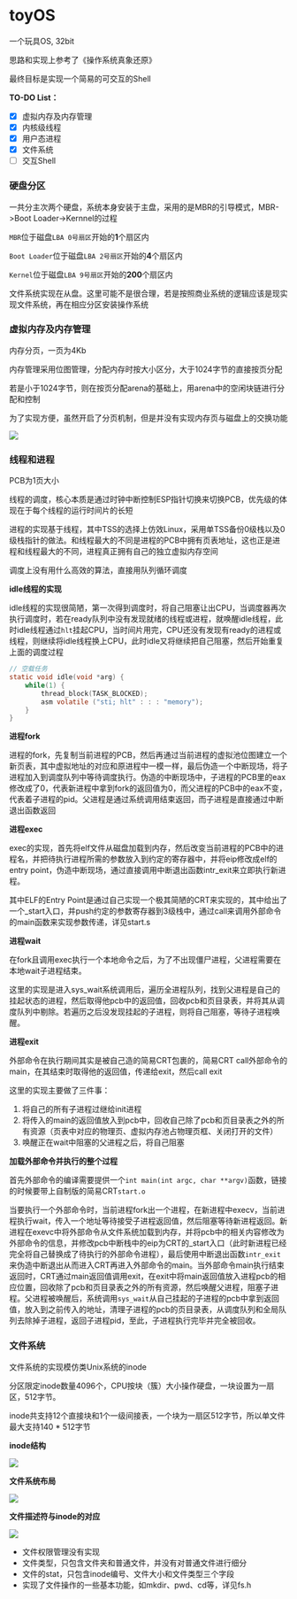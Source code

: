 # toyOS
一个玩具OS, 32bit

思路和实现上参考了《操作系统真象还原》

最终目标是实现一个简易的可交互的Shell

__TO-DO List：__

- [x] 虚拟内存及内存管理
- [x] 内核级线程
- [x] 用户态进程
- [x] 文件系统
- [ ] 交互Shell

### 硬盘分区
一共分主次两个硬盘，系统本身安装于主盘，采用的是MBR的引导模式，MBR->Boot Loader->Kernnel的过程

`MBR`位于磁盘`LBA 0号扇区`开始的**1**个扇区内

`Boot Loader`位于磁盘`LBA 2号扇区`开始的**4**个扇区内

`Kernel`位于磁盘`LBA 9号扇区`开始的**200**个扇区内

文件系统实现在从盘。这里可能不是很合理，若是按照商业系统的逻辑应该是现实现文件系统，再在相应分区安装操作系统

### 虚拟内存及内存管理
内存分页，一页为4Kb

内存管理采用位图管理，分配内存时按大小区分，大于1024字节的直接按页分配

若是小于1024字节，则在按页分配arena的基础上，用arena中的空闲块链进行分配和控制

为了实现方便，虽然开启了分页机制，但是并没有实现内存页与磁盘上的交换功能

![](./resource/内存布局.png)

### 线程和进程
PCB为1页大小

线程的调度，核心本质是通过时钟中断控制ESP指针切换来切换PCB，优先级的体现在于每个线程的运行时间片的长短

进程的实现基于线程，其中TSS的选择上仿效Linux，采用单TSS备份0级栈以及0级栈指针的做法。和线程最大的不同是进程的PCB中拥有页表地址，这也正是进程和线程最大的不同，进程真正拥有自己的独立虚拟内存空间

调度上没有用什么高效的算法，直接用队列循环调度

__idle线程的实现__

idle线程的实现很简陋，第一次得到调度时，将自己阻塞让出CPU，当调度器再次执行调度时，若在ready队列中没有发现就绪的线程或进程，就唤醒idle线程，此时idle线程通过`hlt`挂起CPU，当时间片用完，CPU还没有发现有ready的进程或线程，则继续将idle线程换上CPU，此时idle又将继续把自己阻塞，然后开始重复上面的调度过程

```c
// 空载任务
static void idle(void *arg) {
    while(1) {
        thread_block(TASK_BLOCKED);
        asm volatile ("sti; hlt" : : : "memory");
    }
}
```

__进程fork__

进程的fork，先复制当前进程的PCB，然后再通过当前进程的虚拟池位图建立一个新页表，其中虚拟地址的对应和原进程中一模一样，最后伪造一个中断现场，将子进程加入到调度队列中等待调度执行。伪造的中断现场中，子进程的PCB里的eax修改成了0，代表新进程中拿到fork的返回值为0，而父进程的PCB中的eax不变，代表着子进程的pid。父进程是通过系统调用结束返回，而子进程是直接通过中断退出函数返回

__进程exec__

exec的实现，首先将elf文件从磁盘加载到内存，然后改变当前进程的PCB中的进程名，并把待执行进程所需的参数放入到约定的寄存器中，并将eip修改成elf的entry point，伪造中断现场，通过直接调用中断退出函数intr_exit来立即执行新进程。

其中ELF的Entry Point是通过自己实现一个极其简陋的CRT来实现的，其中给出了一个_start入口，并push约定的参数寄存器到3级栈中，通过call来调用外部命令的main函数来实现参数传递，详见start.s

__进程wait__

在fork且调用exec执行一个本地命令之后，为了不出现僵尸进程，父进程需要在本地wait子进程结束。

这里的实现是进入sys_wait系统调用后，遍历全进程队列，找到父进程是自己的挂起状态的进程，然后取得他pcb中的返回值，回收pcb和页目录表，并将其从调度队列中剔除。若遍历之后没发现挂起的子进程，则将自己阻塞，等待子进程唤醒。

__进程exit__

外部命令在执行期间其实是被自己造的简易CRT包裹的，简易CRT call外部命令的main，在其结束时取得他的返回值，传递给exit，然后call exit

这里的实现主要做了三件事：
1. 将自己的所有子进程过继给init进程
2. 将传入的main的返回值放入到pcb中，回收自己除了pcb和页目录表之外的所有资源（页表中对应的物理页、虚拟内存池占物理页框、关闭打开的文件）
3. 唤醒正在wait中阻塞的父进程之后，将自己阻塞

__加载外部命令并执行的整个过程__

首先外部命令的编译需要提供一个`int main(int argc, char **argv)`函数，链接的时候要带上自制版的简易CRT`start.o`

当要执行一个外部命令时，当前进程fork出一个进程，在新进程中execv，当前进程执行wait，传入一个地址等待接受子进程返回值，然后阻塞等待新进程返回。新进程在exevc中将外部命令从文件系统加载到内存，并将pcb中的相关内容修改为外部命令的信息，并修改pcb中断栈中的eip为CRT的_start入口（此时新进程已经完全将自己替换成了待执行的外部命令进程），最后使用中断退出函数`intr_exit`来伪造中断退出从而进入CRT再进入外部命令的main。当外部命令main执行结束返回时，CRT通过main返回值调用exit，在exit中将main返回值放入进程pcb的相应位置，回收除了pcb和页目录表之外的所有资源，然后唤醒父进程，阻塞子进程。父进程被唤醒后，系统调用`sys_wait`从自己挂起的子进程的pcb中拿到返回值，放入到之前传入的地址，清理子进程的pcb的页目录表，从调度队列和全局队列去除掉子进程，返回子进程pid，至此，子进程执行完毕并完全被回收。

### 文件系统
文件系统的实现模仿类Unix系统的inode

分区限定inode数量4096个，CPU按块（簇）大小操作硬盘，一块设置为一扇区，512字节。

inode共支持12个直接块和1个一级间接表，一个块为一扇区512字节，所以单文件最大支持140 * 512字节

__inode结构__

![](./resource/inode.png)

__文件系统布局__

![](./resource/文件系统布局.png)

__文件描述符与inode的对应__

![](./resource/文件描述符.png)

* 文件权限管理没有实现
* 文件类型，只包含文件夹和普通文件，并没有对普通文件进行细分
* 文件的stat，只包含inode编号、文件大小和文件类型三个字段
* 实现了文件操作的一些基本功能，如mkdir、pwd、cd等，详见fs.h
